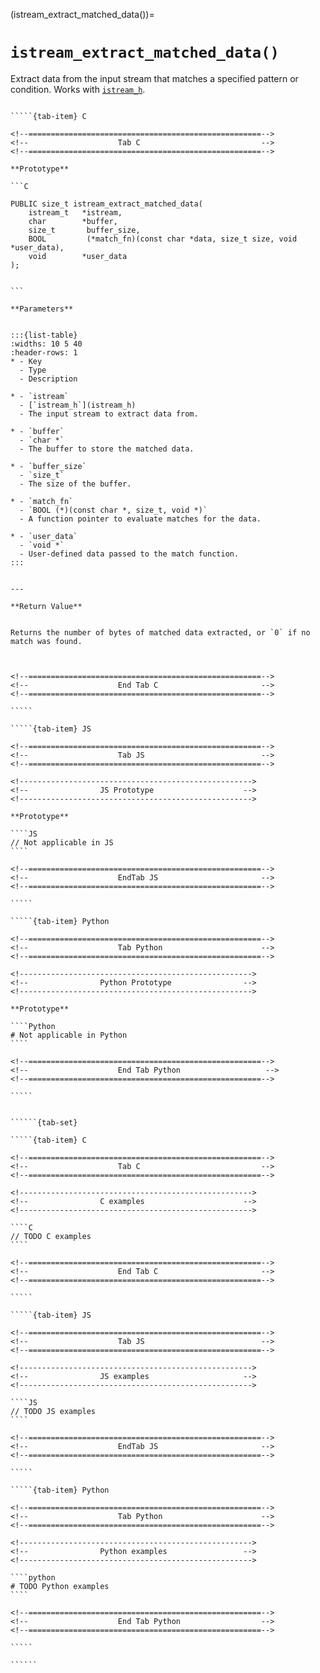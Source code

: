 

<!-- ============================================================== -->
(istream_extract_matched_data())=
# `istream_extract_matched_data()`
<!-- ============================================================== -->


Extract data from the input stream that matches a specified pattern or condition. Works with [`istream_h`](istream_h).
        

<!------------------------------------------------------------>
<!--                    Prototypes                          -->
<!------------------------------------------------------------>

``````{tab-set}

`````{tab-item} C

<!--====================================================-->
<!--                    Tab C                           -->
<!--====================================================-->

**Prototype**

```C

PUBLIC size_t istream_extract_matched_data(
    istream_t   *istream,
    char        *buffer,
    size_t       buffer_size,
    BOOL         (*match_fn)(const char *data, size_t size, void *user_data),
    void        *user_data
);
        

```

**Parameters**


:::{list-table}
:widths: 10 5 40
:header-rows: 1
* - Key
  - Type
  - Description

* - `istream`
  - [`istream_h`](istream_h)
  - The input stream to extract data from.

* - `buffer`
  - `char *`
  - The buffer to store the matched data.

* - `buffer_size`
  - `size_t`
  - The size of the buffer.

* - `match_fn`
  - `BOOL (*)(const char *, size_t, void *)`
  - A function pointer to evaluate matches for the data.

* - `user_data`
  - `void *`
  - User-defined data passed to the match function.
:::
        

---

**Return Value**


Returns the number of bytes of matched data extracted, or `0` if no match was found.
        


<!--====================================================-->
<!--                    End Tab C                       -->
<!--====================================================-->

`````

`````{tab-item} JS

<!--====================================================-->
<!--                    Tab JS                          -->
<!--====================================================-->

<!---------------------------------------------------->
<!--                JS Prototype                    -->
<!---------------------------------------------------->

**Prototype**

````JS
// Not applicable in JS
````

<!--====================================================-->
<!--                    EndTab JS                       -->
<!--====================================================-->

`````

`````{tab-item} Python

<!--====================================================-->
<!--                    Tab Python                      -->
<!--====================================================-->

<!---------------------------------------------------->
<!--                Python Prototype                -->
<!---------------------------------------------------->

**Prototype**

````Python
# Not applicable in Python
````

<!--====================================================-->
<!--                    End Tab Python                   -->
<!--====================================================-->

`````

``````

<!------------------------------------------------------------>
<!--                    Examples                            -->
<!------------------------------------------------------------>

```````{dropdown} Examples

``````{tab-set}

`````{tab-item} C

<!--====================================================-->
<!--                    Tab C                           -->
<!--====================================================-->

<!---------------------------------------------------->
<!--                C examples                      -->
<!---------------------------------------------------->

````C
// TODO C examples
````

<!--====================================================-->
<!--                    End Tab C                       -->
<!--====================================================-->

`````

`````{tab-item} JS

<!--====================================================-->
<!--                    Tab JS                          -->
<!--====================================================-->

<!---------------------------------------------------->
<!--                JS examples                     -->
<!---------------------------------------------------->

````JS
// TODO JS examples
````

<!--====================================================-->
<!--                    EndTab JS                       -->
<!--====================================================-->

`````

`````{tab-item} Python

<!--====================================================-->
<!--                    Tab Python                      -->
<!--====================================================-->

<!---------------------------------------------------->
<!--                Python examples                 -->
<!---------------------------------------------------->

````python
# TODO Python examples
````

<!--====================================================-->
<!--                    End Tab Python                  -->
<!--====================================================-->

`````

``````

```````
